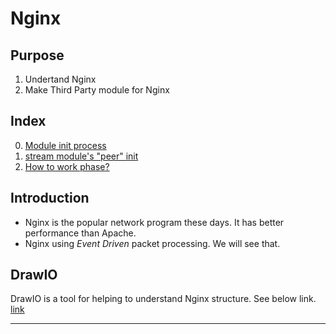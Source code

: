 <link rel="stylesheet" type="text/css" media="all" href="https://shlomo90.github.io/homepage.css" />

# Nginx

## Purpose

1. Undertand Nginx
2. Make Third Party module for Nginx

## Index

0. [Module init process](init_process.md)
1. [stream module's "peer" init](stream_peer_init.md)
2. [How to work phase?](nginx_content_phase.md)


## Introduction

* Nginx is the popular network program these days. It has better performance than Apache.
* Nginx using *Event Driven* packet processing. We will see that.


## DrawIO

DrawIO is a tool for helping to understand Nginx structure. See below link.  
[link][1]

[1]: https://www.draw.io/?lightbox=1&highlight=0000ff&layers=1&nav=1&title=nginx.drawio#Uhttps%3A%2F%2Fdrive.google.com%2Fuc%3Fid%3D1_7Wdv61TBMtvrznQgRE8KEnLs9pjlS36%26export%3Ddownload

---
